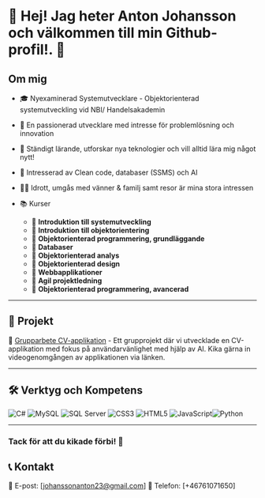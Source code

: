 # 🎉 Hej! Jag heter Anton Johansson och välkommen till min Github-profil!. 🚀

## Om mig

- 🎓 Nyexaminerad Systemutvecklare - Objektorienterad systemutveckling vid NBI/ Handelsakademin
- 🌟 En passionerad utvecklare med intresse för problemlösning och innovation
- 🤖 Ständigt lärande, utforskar nya teknologier och vill alltid lära mig något nytt!
- 🎨 Intresserad av Clean code, databaser (SSMS) och AI
- 🏌️‍♂️ Idrott, umgås med vänner & familj samt resor är mina stora intressen

- 📚 Kurser
  - 📜 **Introduktion till systemutveckling**
  - 📜 **Introduktion till objektorientering**
  - 📜 **Objektorienterad programmering, grundläggande**
  - 📜 **Databaser**
  - 📜 **Objektorienterad analys**
  - 📜 **Objektorienterad design**
  - 📜 **Webbapplikationer**
  - 📜 **Agil projektledning**
  - 📜 **Objektorienterad programmering, avancerad**

---
## 📌 Projekt

🔗 [Grupparbete CV-applikation](https://github.com/antonjohanssoon/Grupparbete-CV-applikation) - Ett grupprojekt där vi utvecklade en CV-applikation med fokus på användarvänlighet med hjälp av AI. Kika gärna in videogenomgången av applikationen via länken.

---
## 🛠️ Verktyg och Kompetens

![C#](https://img.shields.io/badge/C%23-%23239120.svg?style=for-the-badge&logo=c-sharp&logoColor=white)
![MySQL](https://img.shields.io/badge/MySQL-%2300758F.svg?style=for-the-badge&logo=mysql&logoColor=white)
![SQL Server](https://img.shields.io/badge/SQL%20Server-%23CC2927.svg?style=for-the-badge&logo=microsoft-sql-server&logoColor=white)
![CSS3](https://img.shields.io/badge/CSS3-%231572B6.svg?style=for-the-badge&logo=css3&logoColor=white)
![HTML5](https://img.shields.io/badge/HTML5-%23E34F26.svg?style=for-the-badge&logo=html5&logoColor=white)
![JavaScript](https://img.shields.io/badge/JavaScript-%23F7DF1E.svg?style=for-the-badge&logo=javascript&logoColor=black)![Python](https://img.shields.io/badge/Python-%233776AB.svg?style=for-the-badge&logo=python&logoColor=white)

---

### Tack för att du kikade förbi! 🚀

## 📞 Kontakt

📧 E-post: [johanssonanton23@gmail.com]
📱 Telefon: [+46761071650]
